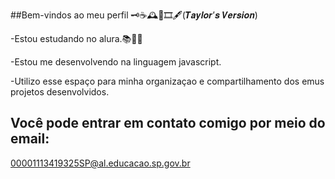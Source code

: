 ##Bem-vindos ao meu perfil 🗝☕🕰📜🎞🖋️(𝑻𝒂𝒚𝒍𝒐𝒓’𝒔 𝑽𝒆𝒓𝒔𝒊𝒐𝒏)

-Estou estudando no alura.📚📖🪩

-Estou me desenvolvendo na linguagem javascript.

-Utilizo esse espaço para minha organizaçao e compartilhamento dos emus projetos desenvolvidos.

## Você pode entrar em contato comigo por meio do email:

00001113419325SP@al.educacao.sp.gov.br
